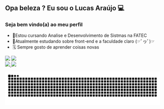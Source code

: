 ## Opa beleza ? Eu sou o Lucas Araújo 💻
### Seja bem vindo(a) ao meu perfil

- 📘Estou cursando Analise e Desenvolvimento de Sistmas na FATEC
- 📌Atualmente estudando sobre front-end e a faculdade claro (☞ﾟヮﾟ)☞
- 🗓 Sempre gosto de aprender coisas novas

<div>
 <a href=https://open.spotify.com/user/lfelipe233?si=fb7db3b0fd2441fa target="_blank"><img src=https://img.shields.io/badge/Spotify-1ED760?&style=for-the-badge&logo=spotify&logoColor=white target="_blank"></a>
 <a href=https://www.linkedin.com/in/lf-araujo/ target="_blank"><img src=https://img.shields.io/badge/LinkedIn-0077B5?style=for-the-badge&logo=linkedin&logoColor=white target="_blank"></a>
 </div>

 <div>
  <a href="https://github.com/LFeli">
  <img height="150em" src="https://github-readme-stats.vercel.app/api?username=LFeli&show_icons=true&theme=dark&include_all_commits=true&count_private=true"/>
  <img height="150em" src="https://github-readme-stats.vercel.app/api/top-langs/?username=LFeli&layout=compact&langs_count=7&theme=dark"/>
   </div>

   ![Snake animation](https://github.com/LFeli/LFeli/blob/output/github-contribution-grid-snake.svg)
  
 
  

